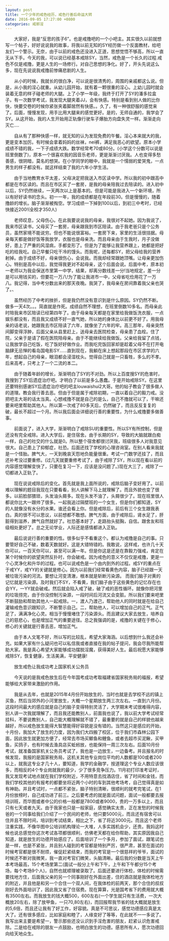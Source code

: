 ```yaml
---
layout: post
title: 一个少年的戒色经历，戒色行善后命运大转
date: 2016-09-05 17:27:00 +0800
categories: 戒邪淫
---
```


　　大家好，我是“反思的孩子6”。也是戒撸吧的一个小吧主。其实很久以前就想写一个帖子，好好说说我的故事，将我以前无知的SY经历做一个反面教材，给吧友们一个警示。无奈，由于以前的戒色还没进入正道，思想觉悟不够高，所以一直无从下手。今天的我，可以说已经基本戒除SY，当然，戒色是一个长久的过程.戒色不仅是戒撸，更是人生的一场修行。对自己思想的净化。好了，开头先说这么多，现在先说说我戒撸前惨痛悲剧的人生。
　　从小的时候，我就长的很白净，可以说是很清秀的，周围的亲戚都这么说。但是，从小我的淫心就重。从幼儿园开始，就有着一颗很重的淫心。上幼儿园时就会装着无意的样子碰老师的大腿。上了小学一年级，我终于打开了SY的潘多拉盒子。有一次数学考试，我发现大腿夹着JJ，会有快感。特别是看到别人做的比你快，快要交卷的时候你紧张夹着脚居然有快感。。久了，有一种很舒服的感觉来了。后面，慢慢发现，用手比用大腿来的感觉更好。是的，无师自通的，我学会了SY。从这开始，我的人生开始用正轨像行驶车子爆胎方向盘失灵一样。渐渐走向灭亡....
　　自从有了那种快感一样，就无知的认为发现免费的午餐。淫心本来就大的我，更是变本加厉。有时候会拿着妈妈的丝袜，nei裤，满足我恶心的欲望。原本小学成绩不错的我，一下子成绩大跌。数学经常考70或80分。(小学这个分数可以说是班里倒数了)，原本一个很喜欢我的因音乐老师，更是渐渐讨厌我。人也变得多愁善感，很阴暗，莫名的想哭。在小学同学的眼中，我就是一个懦弱的爱哭鬼，一点男生的样子都没有。就这样结束了我的六年小学生活。
　　由于当地教育水平太差，父母决定把我送入市区读中学。所以我的初中跟高中都是在市区读的。而且在市区买了一套房，是我的母亲陪我过去陪读的。进入初中以后，SY仍然继续，一天两次以上是基本的。但是可能是我进入一个新环境，所以有好好读书的念头。初一一年，我的成绩都是在年段前30。但是慢慢的，随着撸龄的增长。脑子渐渐被掏空。学习成绩一下掉到100以后，到初三中考时，已经快接近200!(全校才350人)
　　老师叹息，父母伤心。在此我要说说我的母亲，我很对不起她。因为我说了，我来市区读书，父母买了一套房，母亲跟我到市区陪读。由于我老爸只是个公务员，虽然家境不能说穷。但也不能说很富裕。一套房下来，家里的生活很拮据。母亲每天都是做好饭等我放学，衣服也是母亲洗。而且母亲由于生我时，月子没做好，患上了严重的风湿病，手都变形了。但是为了能够让我营养跟上，她都是把好吃的给我吃。自己早餐只吃干冷的馒头。而我呢，还每都SY，把父母给我的营养射掉。由于成绩不好，母亲很伤心，会说我。而我却经常跟她顶嘴。让母亲更加伤心。特别是高中以后，我觉得我更对不起母亲，这个后面会说。后面中考，原本初一老师以为我会保送市里第一中学，结果，却离分数线差一分!当地规定，差一分是可以用钱买的，但要花一万八!为了能让我进市一中，父母省吃俭用花了一万八。我记得，当中考分数出来的那天夜晚。我哭了，我母亲在房间靠着我父亲也哭了。、
　　虽然经历了中考的挫折，但是我仍然没有意识到是什么原因。SY仍然不断。做多一天4次。。。简直就是作死。成绩自然不理想，在班里倒数10多名。而母亲此时陪我来市区陪读已经第四年了。由于母亲每天都是在家里给我做饭洗衣服，一点娱乐都没有，而且我又成绩不好一直气她，所以她的身体比以前更不好了。用我母亲的话老说，她跟我去市区陪读了六年，就像坐了六年的牢。高三那年，母亲突然间脚变得浮肿，后面父亲从县里赶上，送母亲去医院检查，母亲患了血栓。住了院，父亲于是请了假在医院陪母亲。由于不能继续给我做饭。父亲给我留了点钱，让我放学自己吃饭，吃了饭好好做作业。而我吃完饭回家却是趁着父母不在打开电脑肆无忌惮的看岛国电影SY......直到现在，我躺在床上想起那段在市区求学的六年，想起自己的母亲，眼泪都会浸湿枕头。觉得自己就是一只畜牲，多么的不孝。后来高考，只考上了一个二流的本二。
　　由于随着年龄的增长，渐渐明白了SY的不对劲。所以上百度搜SY的危害时，我搜到了SY后遗症治疗吧。才明白了以前是多么愚蠢。于是开始戒除SY。在这里还要特别感谢SY后遗症治疗吧的吧主louwaishui2大哥。他的帖子教会了很多做人的道理。教会我行善去恶。但由于但是属于戒除初期，一直以着自己的毅力戒。没把吧主大哥的话太当真。心想戒撸不就是自己的是么，自己不撸就可以了，干嘛还要来吧里帮助其他人。所以第一次戒了80多天后，仍然破了，而且反反复复的破，最长不超过一个月。所以我后面会详细说行善的重要性，为什么戒撸要多做善事。
　　前面说了，进入大学，渐渐明白了戒除SU的重要性。所以SY有所控制，但是还没有完全戒除。进入大学后，是住宿舍。由于长期的SY，导致的大脑就跟白痴一样，自己的社交的什么就是0。所以整个宿舍都很讨厌我，班级很多人对我意见很大。自己患上了抑郁症，社恐。后面还找了学校的心理咨询室。在别人看来我就是一个怪胎。脾气大，一天到晚哀天怨地负能量很重。考试一门数学还挂了，而且还补考没过要重修。(过几天就要重修考试了，由于戒除了SY，所以现在看以前的内容感觉理解变快了，只要在复习一下，应该是没问题了。)现在大三了，戒除了一切都进入正轨了。
　　现在说说戒除后的变化。首先就是我上面所说的，戒除后脑子变好用了。以前难以理解的题目我现在只要看看，别人讲解下马上就理解了。而且外貌也变了很多。以前脸部猥琐，头发油头屑多。现在头发不油了，头屑很少了。现在班里很人都说你比大一跟帅了很多。一起我追过隔壁班的一个女生，但是你们都知道，SY的人就像没有水分的水果。谁还会看上你。但是戒除后，前后有三个女生跟我表白。真的很不可以思议，以前想都不敢想。脾气方面，由于戒除后，肾水足了，肝脏得到滋养，脾气自然就好了。社恐基本好了，走路抬头挺胸，自信。跟舍友和班级相处更好了。总之无论学业，人际还是感情都进入正轨。
　　最后说说行善的重要的性。很多似乎不看重这个。都认为戒撸是自己的事。只要管好自己不破，数着天数就好。这是大错特错的。我敢说，这样戒，也许几十天你可以，一百天你可以，甚至可以满一年。但是你这是还是在靠毅力强戒，肯定在某个时候你的欲望突然反扑时，你会破戒。因为戒色的意义不仅仅是戒撸，更是一个心灵净化和升华的过程。也可以说戒色是一个由内到外的过程。戒SY的重点在于戒YY，戒YY的关键就是修心。因为以前我们经常看黄色内容，脑子已经跟一天被垃圾污染的河流。要想让河变清澈，根本就是斩断污染源。 而我们脑子对黄的记忆就是污染源。及时我们不SY，不看黄，我们脑子由于这些黄色的记忆存在也会YY，一YY就会破戒。然后就会陷入戒了破，破了戒的恶性循环。就像你把河里的垃圾捞完，由于你没控制污染源，一段时间后河流又会变脏。所以我们要来吧里不断鼓励和帮助其他人一起戒除。一，渡人乃渡己，帮助他人的同时就是在给自己灌输戒色意识跟知识，不断警示自己。二，帮助他人，可以增加自己的正气。正气足了，满满净化心灵。相当于慢慢堵住了污染源头。而且建议大家去放生，培养自己的慈悲心，也是增加正气的重要途径。总之我强调的是，戒撸的关键在于修心，修心的关键就是行善去恶，增加正气。
　　由于本人文笔不好，所以写的比较乱，希望大家海涵。以后想到什么我还会补充。如果大家有什么疑问也可以私信我或者直接在我的帖子提问，我会尽我所能帮助大家。我是真心希望大家能够成功摆脱淫魔，获得美好人生。最后祝愿大家能够戒除SY，恢复健康，生活美满，平安健康!
　　放生戒色让我成功考上国家机关公务员
　　今天说的是我戒色放生后在今年国考成功考取福建省国家税务局的福报，希望能够给大家带来激励的作用。
　　我是从去年，也就是2015年4月份开始放生的，当时也就是去学校不远的镇上买鱼，然后当郊外的小河里放生，大概一个星期放生两三次左右。一直到六月份。这段时间最大的感应就是自己的脑子变得特别灵活了，大学期末考试很难得内容，别人讲一次我就理解了，而且我还能教别人，前面我也说了，我以前大学考试经常挂科，不要说教别人，自己能大概理解就不错了，最重要的就是自己的样貌也越来越好，所以戒色放生能得大智慧能得好容貌是没有错的。当然这只是感应的开始，十月份，我加大了放生的力度，因为我们大四搬了校区，位于我们市森林公园下面，因此放生就更加方便了，经常去市场买鲫鱼和鲤鱼，或者去超市买泥鳅，买甲鱼，买鸽子，也有时候去渔具店买蚯蚓放，也能保持一周三次左右。后面10月份考试，就准备国家机关公务员考试了，我也是一边放生，一边备考。并且报名的时候发现，我报的是国家税务局，这机关其他专业岗位平均的人数都是100或者200以上，就我这专业才几十人，要知道，我学的金融学，按道理这个专业人数应该很多，而相反的4个专业岗就我的最少，少了很多竞争压力。11月初打印准考证时，我又发现考试地点就在我们学校附近，不用特意去找酒店住，省了时间和金钱，而我们学校其他的有报考的都要坐将近两个小时的车到其他考场考，自己觉得真是如有神助。并且考试时，一点都不紧张，脑子特别清晰，很顺利的就考完笔试，在1月份放榜时，自己成功进了前三。之后要考虑的就是面试问题，面试一般都要去报培训班，而华图或者中公的价格一般都是7800或者9000，贵的一万多以上，而且只有七天或者九天。由于我家也只是一般家庭，感觉确实太贵，正在发愁的时候我爸的一个同事给我们介绍了一个民间的老师，他只要5000元，而且还有宿舍可以住并且不限时间，培训到考试结束，相比之下，省了将近3000元。而且这个老师注重实践，不像华图中公培训机构理论一大堆，人多实践机会少，还贵。我妈这时候也说总感觉你这次考试各项都很顺利，仿佛老天都在给你帮助，其实原因我自己知道，就是放生的功德开始感应了。后面培训了一个多月，参加了面试，跟笔试也是一样，也是不紧张，并且别人碰到的考官都是特别严厉，很严肃，甚至在面试的时候考官都是很不耐烦，催促赶紧结束，而我的考官是一个很慈祥的爷爷，面试的时候还不断对我微笑，我一直对考官们微笑，头脑清晰。最后我的分数是当天上午本考场最高，15个考场里第二(面试一般分上午和下午，上午和下午都分15个考场，每个考场9个人)，自然也就顺理被录取了。后面还要进行体检，体检的时候需要找地方住，后面我父亲的另一个同事刚好在外面出差，住的酒店就是我体检地方的附近，并且他是和另一个合住一个双人间，在我体检的前两天，那个合住的叔叔刚好去外面培训了，因此我又省了住宿费。现在算算，光是国考省下的费用就大概有3500左右。而我放生的钱大概500，600左右(一个学生就只有生活费，一次大概放20左右，除了放甲鱼，一只70,80左右)，而回报帮我节省的钱大概就是放生的5,6倍，而且还让我有了好工作，好容貌。真是不可思议，感觉功德感应真是太大了。还有很多感应，比如家庭和睦了，人缘变好了等等，在此就不一一多说了。我写出来主要是希望一，警示那些还没认识到手淫危害的朋友，赶紧认识危害戒除。二是给在戒除的朋友一点鼓励，也明白放生的功德。感恩所有人，愿次功德回向给天地众生。
